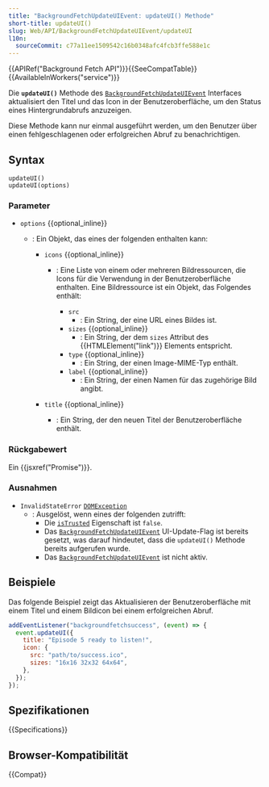 ```yaml
---
title: "BackgroundFetchUpdateUIEvent: updateUI() Methode"
short-title: updateUI()
slug: Web/API/BackgroundFetchUpdateUIEvent/updateUI
l10n:
  sourceCommit: c77a11ee1509542c16b0348afc4fcb3ffe588e1c
---
```


{{APIRef("Background Fetch API")}}{{SeeCompatTable}}{{AvailableInWorkers("service")}}

Die **`updateUI()`** Methode des [`BackgroundFetchUpdateUIEvent`](/de/docs/Web/API/BackgroundFetchUpdateUIEvent) Interfaces aktualisiert den Titel und das Icon in der Benutzeroberfläche, um den Status eines Hintergrundabrufs anzuzeigen.

Diese Methode kann nur einmal ausgeführt werden, um den Benutzer über einen fehlgeschlagenen oder erfolgreichen Abruf zu benachrichtigen.

## Syntax

```js-nolint
updateUI()
updateUI(options)
```

### Parameter

- `options` {{optional_inline}}

  - : Ein Objekt, das eines der folgenden enthalten kann:

    - `icons` {{optional_inline}}

      - : Eine Liste von einem oder mehreren Bildressourcen, die Icons für die Verwendung in der Benutzeroberfläche enthalten. Eine Bildressource ist ein Objekt, das Folgendes enthält:

        - `src`
          - : Ein String, der eine URL eines Bildes ist.
        - `sizes` {{optional_inline}}
          - : Ein String, der dem `sizes` Attribut des {{HTMLElement("link")}} Elements entspricht.
        - `type` {{optional_inline}}
          - : Ein String, der einen Image-MIME-Typ enthält.
        - `label` {{optional_inline}}
          - : Ein String, der einen Namen für das zugehörige Bild angibt.

    - `title` {{optional_inline}}
      - : Ein String, der den neuen Titel der Benutzeroberfläche enthält.

### Rückgabewert

Ein {{jsxref("Promise")}}.

### Ausnahmen

- `InvalidStateError` [`DOMException`](/de/docs/Web/API/DOMException)
  - : Ausgelöst, wenn eines der folgenden zutrifft:
    - Die [`isTrusted`](/de/docs/Web/API/Event/isTrusted) Eigenschaft ist `false`.
    - Das [`BackgroundFetchUpdateUIEvent`](/de/docs/Web/API/BackgroundFetchUpdateUIEvent) UI-Update-Flag ist bereits gesetzt, was darauf hindeutet, dass die `updateUI()` Methode bereits aufgerufen wurde.
    - Das [`BackgroundFetchUpdateUIEvent`](/de/docs/Web/API/BackgroundFetchUpdateUIEvent) ist nicht aktiv.

## Beispiele

Das folgende Beispiel zeigt das Aktualisieren der Benutzeroberfläche mit einem Titel und einem Bildicon bei einem erfolgreichen Abruf.

```js
addEventListener("backgroundfetchsuccess", (event) => {
  event.updateUI({
    title: "Episode 5 ready to listen!",
    icon: {
      src: "path/to/success.ico",
      sizes: "16x16 32x32 64x64",
    },
  });
});
```

## Spezifikationen

{{Specifications}}

## Browser-Kompatibilität

{{Compat}}
